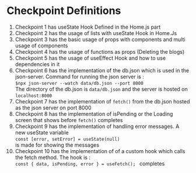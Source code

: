 # Checkpoint Definitions
<ol>
  <li> Checkpoint 1 has useState Hook Defined in the Home.js part </li>
  <li> Checkpoint 2 has the usage of lists with useState Hook in Home.Js</li>
  <li> Checkpoint 3 has the basic usage of props with components and multi usage of components</li>
  <li> Checkpoint 4 has the usage of functions as props (Deleting the blogs)</li>
  <li> Checkpoint 5 has the usage of useEffect Hook and how to use dependencies in it</li>
  <li> Checkpoint 6 has the implementation of the db.json which is used in the json-server. Command for running the json server is : <br><code>$npx json-server --watch data/db.json --port 8000</code><br> The directory of the db.json is <code>data/db.json</code> and the server is hosted on <code>localhost:8000</code></li>
  <li> Checkpoint 7 has the implementation of <code>fetch()</code> from the db.json hosted as the json server on port 8000</li>
  <li> Checkpoint 8 has the implementation of isPending or the Loading screen that shows before <code>fetch()</code> completes</li>
  <li> Checkpoint 9 has the implementation of handling error messages. A new useState variable <br><code>const [error, setError] = useState(null)</code><br> is made for showing the messages</li>
  <li> Checkpoint 10 has the implementation of of a custom hook which calls the fetch method. The hook is : <br><code>const { data, isPending, error } = useFetch(<url>); </code> completes</li>
</ol>
